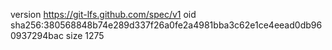 version https://git-lfs.github.com/spec/v1
oid sha256:380568848b74e289d337f26a0fe2a4981bba3c62e1ce4eead0db960937294bac
size 1275
